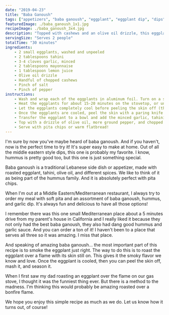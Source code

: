 ```yaml
---
date: "2019-04-23"
title: "Baba Ganoush"
tags: ["appetizers", "baba ganoush", "eggplant", "eggplant dip", "dips", "mediterranean"]
featuredImage: ./baba_ganoush_1x1.jpg
recipeImage: ./baba_ganoush_3x4.jpg
description: "Topped with cashews and an olive oil drizzle, this eggplant spread is the perfect appetizer for your table."
servingSize: "Serves 2 people"
totalTime: "30 minutes"
ingredients:
    - 2 small eggplants, washed and unpeeled
    - 2 tablespoons tahini
    - 3-4 cloves garlic, minced
    - 2 tablespoons mayonnaise
    - 1 tablespoon lemon juice
    - Olive oil drizzle
    - Handful of chopped cashews
    - Pinch of salt
    - Pinch of pepper
instructions:
    - Wash and wrap each of the eggplants in aluminum foil. Turn on a stovetop burner to low heat and place them directly onto the burner. 
    - Heat the eggplants for about 15-20 minutes on the stovetop, or until they are soft and start to smoke a little. Make sure to rotate them halfway through to make they get cooked on both sides.
    - Let the eggplants completely cool before peeling the skin off (they will be hot!). You can either stick them in the fridge overnight and do this the next morning or wait an hour or so. 
    - Once the eggplants are cooled, peel the skin with a paring knife and finely chop. Then make a smooth paste by using an immersion blender or a food processor.
    - Transfer the eggplant to a bowl and add the minced garlic, tahini, mayonnaise, and lemon juice. Season with salt and pepper to taste. 
    - Top with a drizzle of olive oil, more ground pepper, and chopped cashews. 
    - Serve with pita chips or warm flatbread!
---
```

I'm sure by now you've maybe heard of baba ganoush. And if you haven't, now is the perfect time to try it! It's super easy to make at home. Out of all the middle eastern style dips, this one is probably my favorite. I know, hummus is pretty good too, but this one is just something special.

Baba ganoush is a traditional Lebanese side dish or appetizer, made with roasted eggplant, tahini, olive oil, and different spices. We like to think of it as being part of the hummus family. And it is absolutely perfect with pita chips.

When I'm out at a Middle Eastern/Mediterranean restaurant, I always try to order my meal with soft pita and an assortment of baba ganoush, hummus, and garlic dip. It's always fun and delicious to have all those options!

I remember there was this one small Mediterranean place about a 5 minutes drive from my parent's house in California and I really liked it because they not only had the best baba ganoush, they also had dang good hummus and garlic sauce. And you can order a ton of it! I haven't been to a place that serves all three so it was amazing. I miss that place.

And speaking of amazing baba ganoush... the most important part of this recipe is to smoke the eggplant just right. The way to do this is to roast the eggplant over a flame with its skin still on. This gives it the smoky flavor we know and love. Once the eggplant is cooled, then you can peel the skin off, mash it, and season it.

When I first saw my dad roasting an eggplant over the flame on our gas stove, I thought it was the funniest thing ever. But there is a method to the madness. I'm thinking this would probably be amazing roasted over a bonfire flame.

We hope you enjoy this simple recipe as much as we do. Let us know how it turns out, of course!

